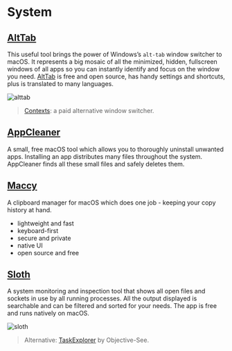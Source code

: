 # System

## [AltTab](https://alt-tab-macos.netlify.app/)
This useful tool brings the power of Windows’s `alt-tab` window switcher to macOS. It represents a big mosaic of all the minimized, hidden, fullscreen windows of all apps so you can instantly identify and focus on the window you need. [AltTab](https://alt-tab-macos.netlify.app/) is free and open source, has handy settings and shortcuts, plus is translated to many languages.

![alttab](/img/alttab.webp "Switching windows with AltTab")

> [Contexts](https://contexts.co/): a paid alternative window switcher.

## [AppCleaner](https://freemacsoft.net/appcleaner/)
A small, free macOS tool which allows you to thoroughly uninstall unwanted apps. Installing an app distributes many files throughout the system. AppCleaner finds all these small files and safely deletes them.

## [Maccy](https://maccy.app/)
A clipboard manager for macOS which does one job - keeping your copy history at hand.
* lightweight and fast
* keyboard-first
* secure and private
* native UI
* open source and free


## [Sloth](https://sveinbjorn.org/sloth)
A system monitoring and inspection tool that shows all open files and sockets in use by all running processes. All the output displayed is searchable and can be filtered and sorted for your needs. The app is free and runs natively on macOS.

![sloth](/img/sloth.webp "System monitoring with Sloth")

> Alternative: [TaskExplorer](https://objective-see.com/products/taskexplorer.html) by Objective-See.
